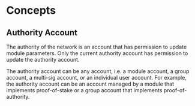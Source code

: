 # Concepts

## Authority Account

The authority of the network is an account that has permission to update module parameters. Only the current authority account has permission to update the authority account.

The authority account can be any account, i.e. a module account, a group account, a multi-sig account, or an individual user account. For example, the authority account can be an account managed by a module that implements proof-of-stake or a group account that implements proof-of-authority.
